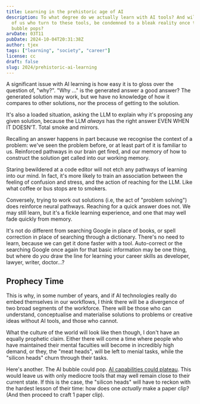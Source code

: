 ```yaml
---
title: Learning in the prehistoric age of AI
description: To what degree do we actually learn with AI tools? And will those
  of us who turn to these tools, be condemned to a bleak reality once the AI
  bubble pops?
arvDate: 03T11
pubDate: 2024-10-04T20:31:38Z
author: tjex
tags: ["learning", "society", "career"]
license: cc
draft: false
slug: 2024/prehistoric-ai-learning
---
```


A significant issue with AI learning is how easy it is to gloss over the
question of, "why?". "Why ..." is the generated answer a good answer? The
generated solution may work, but we have no knowledge of how it compares to
other solutions, nor the process of getting to the solution.

It's also a loaded situation, asking the LLM to explain why it's proposing any
given solution, because the LLM _always_ has the right answer EVEN WHEN IT
DOESN'T. Total smoke and mirrors.

Recalling an answer happens in part because we recognise the context of a
problem: we've seen the problem before, or at least part of it is familiar to
us. Reinforced pathways in our brain get fired, and our memory of how to
construct the solution get called into our working memory.

Staring bewildered at a code editor will not etch any pathways of learning into
our mind. In fact, it's more likely to train an association between the feeling
of confusion and stress, and the action of reaching for the LLM. Like what
coffee or bus stops are to smokers.

Conversely, trying to work out solutions (i.e, the act of "problem solving")
does reinforce neural pathways. Reaching for a quick answer does not. We may
still learn, but it's a fickle learning experience, and one that may well fade
quickly from memory.

It's not do different from searching Google in place of books, or spell
correction in place of searching through a dictionary. There's no need to learn,
because we can get it done faster with a tool. Auto-correct or the searching
Google once again for that basic information may be one thing, but where do
_you_ draw the line for learning your career skills as developer, lawyer,
writer, doctor...?

## Prophecy Time

This is why, in some number of years, and if AI technologies really do embed
themselves in our workflows, I think there will be a divergence of two broad
segments of the workforce. There will be those who can understand, conceptualise
and materialise solutions to problems or creative ideas without AI tools, and
those who cannot.

What the culture of the world will look like then though, I don't have an
equally prophetic claim. Either there will come a time where people who have
maintained their mental faculties will become in incredibly high demand, or
they, the "meat heads", will be left to menial tasks, while the "silicon heads"
churn through their tasks.

Here's another. The AI bubble could pop. [AI capabilities could
plateau](https://www.youtube.com/watch?v=dDUC-LqVrPU). This would leave us with
only mediocre tools that may well remain close to their current state. If this
is the case, the "silicon heads" will have to reckon with the hardest lesson of
their time: how does one _actually_ make a paper clip? (And then proceed to
craft 1 paper clip).
